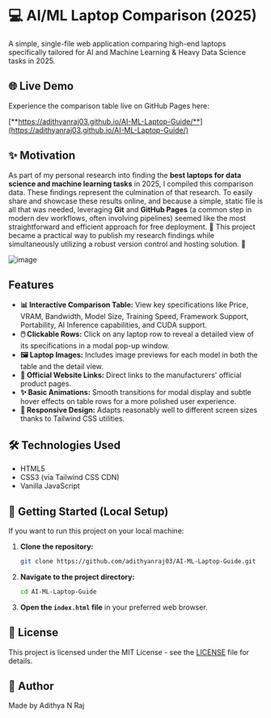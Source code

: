 # 💻 AI/ML Laptop Comparison (2025)

A simple, single-file web application comparing high-end laptops specifically tailored for AI and Machine Learning & Heavy Data Science tasks in 2025.

## 🌐 Live Demo

Experience the comparison table live on GitHub Pages here:

[**https://adithyanraj03.github.io/AI-ML-Laptop-Guide/**](https://adithyanraj03.github.io/AI-ML-Laptop-Guide/)

## ✨ Motivation

As part of my personal research into finding the **best laptops for data science and machine learning tasks** in 2025, I compiled this comparison data. These findings represent the culmination of that research. To easily share and showcase these results online, and because a simple, static file is all that was needed, leveraging **Git** and **GitHub Pages** (a common step in modern dev workflows, often involving pipelines) seemed like the most straightforward and efficient approach for free deployment. 🤔 This project became a practical way to publish my research findings while simultaneously utilizing a robust version control and hosting solution. 🚀

![image](https://github.com/user-attachments/assets/979b6974-7b21-42c1-bf6d-e93a103b93bd)

## Features

*   **📊 Interactive Comparison Table:** View key specifications like Price, VRAM, Bandwidth, Model Size, Training Speed, Framework Support, Portability, AI Inference capabilities, and CUDA support.
*   **🖱️ Clickable Rows:** Click on any laptop row to reveal a detailed view of its specifications in a modal pop-up window.
*   **🖼️ Laptop Images:** Includes image previews for each model in both the table and the detail view.
*   **🔗 Official Website Links:** Direct links to the manufacturers' official product pages.
*   **✨ Basic Animations:** Smooth transitions for modal display and subtle hover effects on table rows for a more polished user experience.
*   **📱 Responsive Design:** Adapts reasonably well to different screen sizes thanks to Tailwind CSS utilities.

## 🛠️ Technologies Used

*   HTML5
*   CSS3 (via Tailwind CSS CDN)
*   Vanilla JavaScript

## 🚀 Getting Started (Local Setup)

If you want to run this project on your local machine:

1.  **Clone the repository:**
    ```bash
    git clone https://github.com/adithyanraj03/AI-ML-Laptop-Guide.git
    ```
2.  **Navigate to the project directory:**
    ```bash
    cd AI-ML-Laptop-Guide
    ```
3.  **Open the `index.html` file** in your preferred web browser.

## 📜 License

This project is licensed under the MIT License - see the [LICENSE](./LICENSE) file for details.

## 👋 Author

Made by Adithya N Raj
